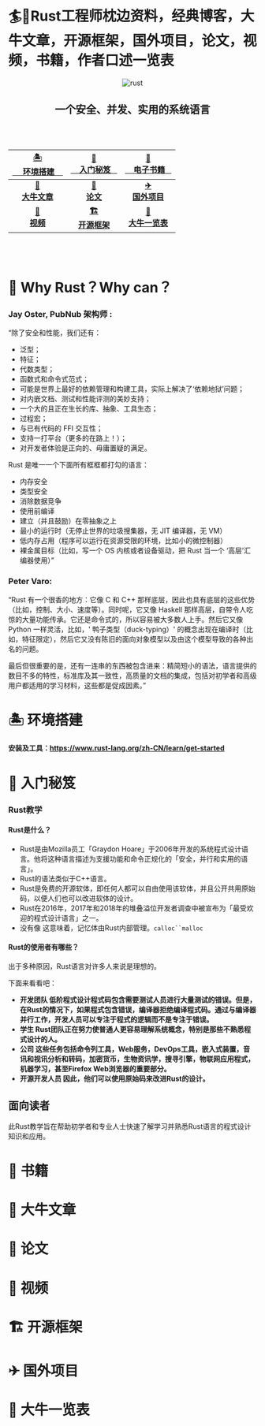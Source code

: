 # 🏄💨Rust工程师枕边资料，经典博客，大牛文章，开源框架，国外项目，论文，视频，书籍，作者口述一览表

<div align=center>

![rust](https://user-images.githubusercontent.com/87457873/132184451-55f1125e-acad-4cc7-9e56-ecbffc0db412.png)
  
## 一个安全、并发、实用的系统语言

<br>
<br>
  
   [🏝<br>&nbsp;&nbsp;&nbsp; &nbsp;环境搭建&nbsp;&nbsp;&nbsp;&nbsp; ](https://github.com/0voice/Understanding_in_Rust#-%E7%8E%AF%E5%A2%83%E6%90%AD%E5%BB%BA)  |[📕<br>&nbsp;&nbsp;&nbsp; 入门秘笈&nbsp;&nbsp;&nbsp; ](https://github.com/0voice/Understanding_in_Rust#-%E5%85%A5%E9%97%A8%E7%A7%98%E7%AC%88)|  [📖<br>&nbsp;&nbsp;&nbsp; 电子书籍&nbsp;&nbsp;&nbsp; ](https://github.com/0voice/Understanding_in_Rust#-%E4%B9%A6%E7%B1%8D)
:-------: | :-------: | :---------:
 **[📑<br>大牛文章](https://github.com/0voice/Understanding_in_Rust#-%E5%A4%A7%E7%89%9B%E6%96%87%E7%AB%A0)**  |  **[📰<br>论文](https://github.com/0voice/Understanding_in_Rust#-%E8%AE%BA%E6%96%87)**|  **[✈<br> 国外项目](https://github.com/0voice/Understanding_in_Rust#-%E5%9B%BD%E5%A4%96%E9%A1%B9%E7%9B%AE)**
**[💽<br>视频](https://github.com/0voice/Understanding_in_Rust#-%E8%A7%86%E9%A2%91)** | **[🏗<br>开源框架](https://github.com/0voice/Understanding_in_Rust#-%E5%BC%80%E6%BA%90%E6%A1%86%E6%9E%B6)** | **[🐂<br>大牛一览表](https://github.com/0voice/Understanding_in_Rust#-%E5%A4%A7%E7%89%9B%E4%B8%80%E8%A7%88%E8%A1%A8)**
  
<br>
<br>  

</div>




# 🤔 Why Rust？Why can？

### Jay Oster, PubNub 架构师 :

“除了安全和性能，我们还有：

- 泛型；
- 特征；
- 代数类型；
- 函数式和命令式范式；
- 可能是世界上最好的依赖管理和构建工具，实际上解决了‘依赖地狱’问题；
- 对内嵌文档、测试和性能评测的美妙支持；
- 一个大的且正在生长的库、抽象、工具生态；
- 过程宏；
- 与已有代码的 FFI 交互性；
- 支持一打平台（更多的在路上！）；
- 对开发者体验是正向的、毋庸置疑的满足。

Rust 是唯一一个下面所有框框都打勾的语言：

- 内存安全
- 类型安全
- 消除数据竞争
- 使用前编译
- 建立（并且鼓励）在零抽象之上
- 最小的运行时（无停止世界的垃圾搜集器，无 JIT 编译器，无 VM）
- 低内存占用（程序可以运行在资源受限的环境，比如小的微控制器）
- 裸金属目标（比如，写一个 OS 内核或者设备驱动，把 Rust 当一个 ‘高层’汇编器使用）”

### Peter Varo:

“Rust 有一个很香的地方：它像 C 和 C++ 那样底层，因此也具有底层的这些优势（比如，控制、大小、速度等）。同时呢，它又像 Haskell 那样高层，自带令人吃惊的大量功能传承。它还是命令式的，所以容易被大多数人上手。然后它又像 Python 一样灵活，比如，' 鸭子类型（duck-typing）' 的概念出现在编译时（比如，特征限定），然后它又没有陈旧的面向对象模型以及由这个模型导致的各种出名的问题。

最后但很重要的是，还有一连串的东西被包含进来：精简短小的语法，语言提供的数目不多的特性，标准库及其一致性，高质量的文档的集成，包括对初学者和高级用户都适用的学习材料，这些都是促成因素。”

# 🏝 环境搭建

**安装及工具：https://www.rust-lang.org/zh-CN/learn/get-started**

# 📕 入门秘笈

### Rust教学

#### Rust是什么？

- Rust是由Mozilla员工「Graydon Hoare」于2006年开发的系统程式设计语言。他将这种语言描述为支援功能和命令正规化的「安全，并行和实用的语言」。
- Rust的语法类似于C++语言。
- Rust是免费的开源软体，即任何人都可以自由使用该软体，并且公开共用原始码，以便人们也可以改进软体的设计。
- Rust在2016年，2017年和2018年的堆叠溢位开发者调查中被宣布为「最受欢迎的程式设计语言」之一。
- 没有像 这意味着，记忆体由Rust内部管理。`calloc``malloc`

#### Rust的使用者有哪些？

出于多种原因，Rust语言对许多人来说是理想的。

下面来看看吧：

- **开发团队 低阶程式设计程式码包含需要测试人员进行大量测试的错误。但是，在Rust的情况下，如果程式包含错误，编译器拒绝编译程式码。通过与编译器并行工作，开发人员可以专注于程式的逻辑而不是专注于错误。**
- **学生 Rust团队正在努力使普通人更容易理解系统概念，特别是那些不熟悉程式设计的人。**
- **公司 这些任务包括命令列工具，Web服务，DevOps工具，嵌入式装置，音讯和视讯分析和转码，加密货币，生物资讯学，搜寻引擎，物联网应用程式，机器学习，甚至Firefox Web浏览器的重要部分。**
- **开源开发人员 因此，他们可以使用原始码来改进Rust的设计。**

## 面向读者

此Rust教学旨在帮助初学者和专业人士快速了解学习并熟悉Rust语言的程式设计知识和应用。





# 📖 书籍
# 📑 大牛文章
# 📰 论文
# 💽 视频
# 🏗 开源框架
# ✈ 国外项目
# 🐂 大牛一览表

